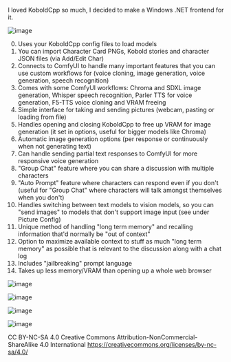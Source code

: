 I loved KoboldCpp so much, I decided to make a Windows .NET frontend for it.

![image](https://github.com/user-attachments/assets/fd50a646-4d55-44ad-aed3-0cd73bb31b06)

0. Uses your KoboldCpp config files to load models
1. You can import Character Card PNGs, Kobold stories and character JSON files (via Add/Edit Char)
2. Connects to ComfyUI to handle many important features that you can use custom workflows for (voice cloning, image generation, voice generation, speech recognition)
3. Comes with some ComfyUI workflows: Chroma and SDXL image generation, Whisper speech recognition, Parler TTS for voice generation, F5-TTS voice cloning and VRAM freeing
4. Simple interface for taking and sending pictures (webcam, pasting or loading from file)
5. Handles opening and closing KoboldCpp to free up VRAM for image generation (it set in options, useful for bigger models like Chroma)
6. Automatic image generation options (per response or continuously when not generating text)
7. Can handle sending partial text responses to ComfyUI for more responsive voice generation
8. "Group Chat" feature where you can share a discussion with multiple characters
9. "Auto Prompt" feature where characters can respond even if you don't (useful for "Group Chat" where characters will talk amongst themselves when you don't)
10. Handles switching between text models to vision models, so you can "send images" to models that don't support image input (see under Picture Config)
11. Unique method of handling "long term memory" and recalling information that'd normally be "out of context"
12. Option to maximize available context to stuff as much "long term memory" as possible that is relevant to the discussion along with a chat log
13. Includes "jailbreaking" prompt language
14. Takes up less memory/VRAM than opening up a whole web browser

![image](https://github.com/user-attachments/assets/8412a9b8-ef85-47ca-b7b5-bca843708262)

![image](https://github.com/user-attachments/assets/4e100e89-0646-450e-994e-40fe68c15af9)

![image](https://github.com/user-attachments/assets/d5ecaef5-807f-443b-a769-5e7aec32fdc7)

![image](https://github.com/user-attachments/assets/bc27383c-5194-4cdf-bd13-dad8dae1be3e)

CC BY-NC-SA 4.0
Creative Commons Attribution-NonCommercial-ShareAlike 4.0 International
https://creativecommons.org/licenses/by-nc-sa/4.0/

